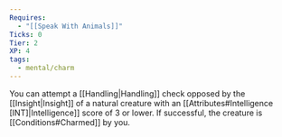 ```yaml
---
Requires:
  - "[[Speak With Animals]]"
Ticks: 0
Tier: 2
XP: 4
tags:
  - mental/charm
---
```

You can attempt a [[Handling|Handling]] check opposed by the [[Insight|Insight]] of a natural creature with an [[Attributes#Intelligence [INT]|Intelligence]] score of 3 or lower. If successful, the creature is [[Conditions#Charmed]] by you.
